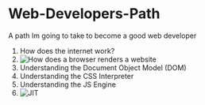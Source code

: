 # Web-Developers-Path
A path Im going to take to become a good web developer


1. How does the internet work?
2. ![How does a browser renders a website](https://www.youtube.com/watch?v=SmE4OwHztCc)
3. Understanding the Document Object Model (DOM)
4. Understanding the CSS Interpreter 
5. Understanding the JS Engine
6. ![JIT](https://www.youtube.com/watch?v=b1ieJtIx1NY)


